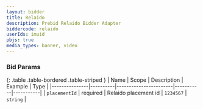```yaml
---
layout: bidder
title: Relaido
description: Prebid Relaido Bidder Adapter
biddercode: relaido
userIds: imuid
pbjs: true
media_types: banner, video
---
```


### Bid Params

{: .table .table-bordered .table-striped }
| Name          | Scope    | Description           | Example   | Type      |
|---------------|----------|-----------------------|-----------|-----------|
| `placementId` | required | Relaido placement id  | `1234567` | `string`  |
